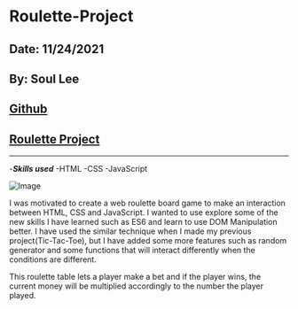 # Roulette-Project

## Date: 11/24/2021

## By: Soul Lee

## [Github](https://github.com/sal59265/Roulette-Project)

## [Roulette Project](file://wsl%24/Ubuntu-18.04/home/sal59265/ga_seir/unit1/projects/Roulette-Project/index.html)

---

-**_Skills used_**
-HTML
-CSS
-JavaScript

![Image](https://static.vecteezy.com/system/resources/previews/000/155/713/original/roulette-table-vector.jpg)

I was motivated to create a web roulette board game to make an interaction between HTML, CSS and JavaScript. I wanted to use explore some of the new skills I have learned such as ES6 and learn to use DOM Manipulation better. I have used the similar technique when I made my previous project(Tic-Tac-Toe), but I have added some more features such as random generator and some functions that will interact differently when the conditions are different.

This roulette table lets a player make a bet and if the player wins, the current money will be multiplied accordingly to the number the player played.
